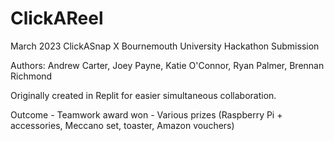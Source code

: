 # ClickAReel
March 2023 ClickASnap X Bournemouth University Hackathon Submission

Authors: Andrew Carter, Joey Payne, Katie O'Connor, Ryan Palmer, Brennan Richmond

Originally created in Replit for easier simultaneous collaboration.

Outcome - Teamwork award won - Various prizes (Raspberry Pi + accessories, Meccano set, toaster, Amazon vouchers)
